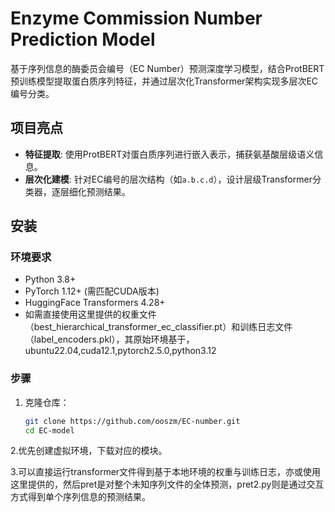 # Enzyme Commission Number Prediction Model

基于序列信息的酶委员会编号（EC Number）预测深度学习模型，结合ProtBERT预训练模型提取蛋白质序列特征，并通过层次化Transformer架构实现多层次EC编号分类。

## 项目亮点
- **特征提取**: 使用ProtBERT对蛋白质序列进行嵌入表示，捕获氨基酸层级语义信息。
- **层次化建模**: 针对EC编号的层次结构（如`a.b.c.d`），设计层级Transformer分类器，逐层细化预测结果。

## 安装

### 环境要求
- Python 3.8+
- PyTorch 1.12+ (需匹配CUDA版本)
- HuggingFace Transformers 4.28+
- 如需直接使用这里提供的权重文件（best_hierarchical_transformer_ec_classifier.pt）和训练日志文件（label_encoders.pkl），其原始环境基于，ubuntu22.04,cuda12.1,pytorch2.5.0,python3.12

### 步骤
1. 克隆仓库：
   ```bash
   git clone https://github.com/ooszm/EC-number.git
   cd EC-model
   
2.优先创建虚拟环境，下载对应的模块。

3.可以直接运行transformer文件得到基于本地环境的权重与训练日志，亦或使用这里提供的，然后pret是对整个未知序列文件的全体预测，pret2.py则是通过交互方式得到单个序列信息的预测结果。
